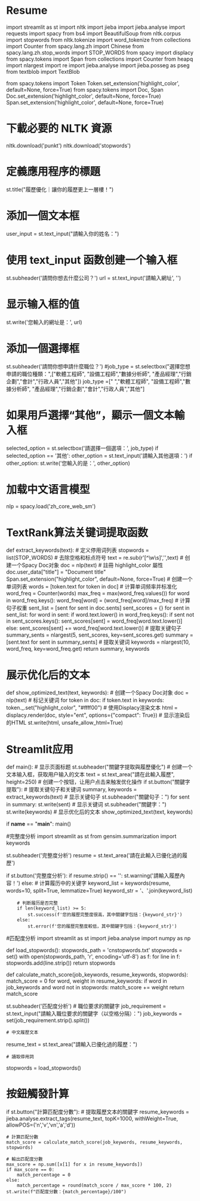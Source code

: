 # Resume
import streamlit as st
import nltk
import jieba
import jieba.analyse
import requests
import spacy
from bs4 import BeautifulSoup
from nltk.corpus import stopwords
from nltk.tokenize import word_tokenize
from collections import Counter
from spacy.lang.zh import Chinese
from spacy.lang.zh.stop_words import STOP_WORDS
from spacy import displacy
from spacy.tokens import Span
from collections import Counter
from heapq import nlargest
import re
import jieba.analyse
import jieba.posseg as pseg
from textblob import TextBlob

from spacy.tokens import Token
Token.set_extension('highlight_color', default=None, force=True)
from spacy.tokens import Doc, Span
Doc.set_extension('highlight_color', default=None, force=True)
Span.set_extension('highlight_color', default=None, force=True)


# 下載必要的 NLTK 資源
nltk.download('punkt')
nltk.download('stopwords')

# 定義應用程序的標題
st.title("履歷優化｜讓你的履歷更上一層樓！")

# 添加一個文本框
user_input = st.text_input("請輸入你的姓名：")

# 使用 text_input 函数创建一个输入框
st.subheader('請問你想去什麼公司？')
url = st.text_input('請輸入網址', '')

# 显示输入框的值
st.write('您輸入的網址是：', url)

# 添加一個選擇框
st.subheader('請問你想申請什麼職位？')
#job_type = st.selectbox("選擇您想申請的職位種類：",["軟體工程師", "設備工程師","數據分析師", "產品經理","行銷企劃","會計","行政人員","其他"])
job_type =[" ","軟體工程師", "設備工程師","數據分析師", "產品經理","行銷企劃","會計","行政人員","其他"]
# 如果用戶選擇“其他”，顯示一個文本輸入框
selected_option = st.selectbox('請選擇一個選項：', job_type)
if selected_option == '其他':
    other_option = st.text_input('請輸入其他選項：')
    if other_option:
        st.write('您輸入的是：', other_option)


# 加载中文语言模型
nlp = spacy.load('zh_core_web_sm')

# TextRank算法关键词提取函数
def extract_keywords(text):
    # 定义停用词列表
    stopwords = list(STOP_WORDS)
    # 去除空格和标点符号
    text = re.sub(r'[^\w\s]','',text)
    # 创建一个Spacy Doc对象
    doc = nlp(text)
    # 註冊 highlight_color 屬性
    doc.user_data["title"] = "Document title"
    Span.set_extension("highlight_color", default=None, force=True)
    # 创建一个单词列表
    words = [token.text for token in doc]
    # 计算单词频率并标准化
    word_freq = Counter(words)
    max_freq = max(word_freq.values())
    for word in word_freq.keys():
        word_freq[word] = (word_freq[word]/max_freq)
    # 计算句子权重
    sent_list = [sent for sent in doc.sents]
    sent_scores = {}
    for sent in sent_list:
        for word in sent:
            if word.text.lower() in word_freq.keys():
                if sent not in sent_scores.keys():
                    sent_scores[sent] = word_freq[word.text.lower()]
                else:
                    sent_scores[sent] += word_freq[word.text.lower()]
    # 提取关键句子
    summary_sents = nlargest(5, sent_scores, key=sent_scores.get)
    summary = [sent.text for sent in summary_sents]
    # 提取关键词
    keywords = nlargest(10, word_freq, key=word_freq.get)
    return summary, keywords

# 展示优化后的文本
def show_optimized_text(text, keywords):
    # 创建一个Spacy Doc对象
    doc = nlp(text)
    # 标记关键词
    for token in doc:
        if token.text in keywords:
            token._.set("highlight_color", "#ffff00")
    # 使用Displacy渲染文本
    html = displacy.render(doc, style="ent", options={"compact": True})
    # 显示渲染后的HTML
    st.write(html, unsafe_allow_html=True)


# Streamlit应用
def main():
    # 显示页面标题
    st.subheader("關鍵字提取與履歷優化")
    # 创建一个文本输入框，获取用户输入的文本
    text = st.text_area("請在此輸入履歷", height=250)
    # 创建一个按钮，让用户点击来触发优化操作
    if st.button("關鍵字提取"):
        # 提取关键句子和关键词
        summary, keywords = extract_keywords(text)
        # 显示关键句子
        st.subheader("關鍵句子：")
        for sent in summary:
            st.write(sent)
        # 显示关键词
        st.subheader("關鍵字：")
        st.write(keywords)
        # 显示优化后的文本
        show_optimized_text(text, keywords)

if __name__ == "__main__":
    main()

#完整度分析
import streamlit as st
from gensim.summarization import keywords

st.subheader('完整度分析')
resume = st.text_area('請在此輸入已優化過的履歷')

if st.button('完整度分析'):
    if resume.strip() == '':
        st.warning('請輸入履歷內容！')
    else:
        # 计算履历中的关键字
        keyword_list = keywords(resume, words=10, split=True, lemmatize=True)
        keyword_str = '、'.join(keyword_list)
        
        # 判断履历是否完整
        if len(keyword_list) >= 5:
            st.success(f'您的履歷完整度很高，其中關鍵字包括：{keyword_str}')
        else:
            st.error(f'您的履歷完整度較低，其中關鍵字包括：{keyword_str}')


#匹配度分析
import streamlit as st
import jieba.analyse
import numpy as np

def load_stopwords():
    stopwords_path = 'cnstopwords.txt'
    stopwords = set()
    with open(stopwords_path, 'r', encoding='utf-8') as f:
        for line in f:
            stopwords.add(line.strip())
    return stopwords

def calculate_match_score(job_keywords, resume_keywords, stopwords):
    match_score = 0
    for word, weight in resume_keywords:
        if word in job_keywords and word not in stopwords:
            match_score += weight
    return match_score

st.subheader('匹配度分析')
    # 職位要求的關鍵字
job_requirement = st.text_input("請輸入職位要求的關鍵字（以空格分隔）：")
job_keywords = set(job_requirement.strip().split())

    # 中文履歷文本
resume_text = st.text_area("請輸入已優化過的履歷：")

    # 讀取停用詞
stopwords = load_stopwords()




# 按鈕觸發計算
if st.button("計算匹配度分數"):
    # 提取履歷文本的關鍵字
    resume_keywords = jieba.analyse.extract_tags(resume_text, topK=1000, withWeight=True, allowPOS=('n','v','vn','a','d'))

    # 計算匹配分數
    match_score = calculate_match_score(job_keywords, resume_keywords, stopwords)

    # 輸出匹配度分數
    max_score = np.sum([x[1] for x in resume_keywords])
    if max_score == 0:
        match_percentage = 0
    else:
        match_percentage = round(match_score / max_score * 100, 2)
    st.write(f"匹配度分數：{match_percentage}/100")
